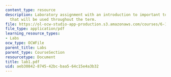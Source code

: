 ```yaml
---
content_type: resource
description: Laboratory assignment with an introduction to important tools and devices
  that will be used throughout the term.
file: https://ol-ocw-studio-app-production.s3.amazonaws.com/courses/6-111-introductory-digital-systems-laboratory-spring-2006/aeb30842874542bcbaa564c15e4a3b32_lab1.pdf
file_type: application/pdf
learning_resource_types:
- Labs
ocw_type: OCWFile
parent_title: Labs
parent_type: CourseSection
resourcetype: Document
title: lab1.pdf
uid: aeb30842-8745-42bc-baa5-64c15e4a3b32
---
```

